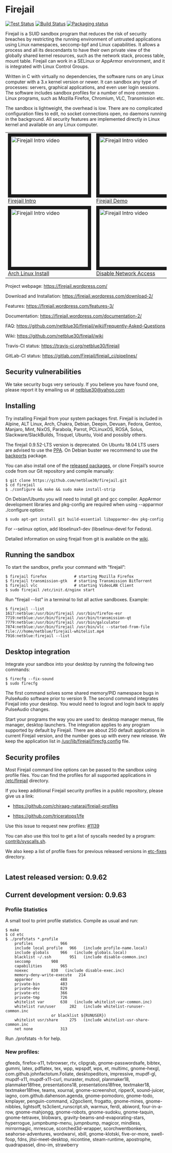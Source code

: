 # Firejail
[![Test Status](https://travis-ci.org/netblue30/firejail.svg?branch=master)](https://travis-ci.org/netblue30/firejail)
[![Build Status](https://gitlab.com/Firejail/firejail_ci/badges/master/pipeline.svg)](https://gitlab.com/Firejail/firejail_ci/pipelines/)
[![Packaging status](https://repology.org/badge/tiny-repos/firejail.svg)](https://repology.org/project/firejail/versions)

Firejail is a SUID sandbox program that reduces the risk of security breaches by restricting
the running environment of untrusted applications using Linux namespaces, seccomp-bpf
and Linux capabilities. It allows a process and all its descendants to have their own private
view of the globally shared kernel resources, such as the network stack, process table, mount table.
Firejail can work in a SELinux or AppArmor environment, and it is integrated with Linux Control Groups.

Written in C with virtually no dependencies, the software runs on any Linux computer with a 3.x kernel
version or newer. It can sandbox any type of processes: servers, graphical applications, and even
user login sessions. The software includes sandbox profiles for a number of more common Linux programs,
such as Mozilla Firefox, Chromium, VLC, Transmission etc.

The sandbox is lightweight, the overhead is low. There are no complicated configuration files to edit,
no socket connections open, no daemons running in the background. All security features are
implemented directly in Linux kernel and available on any Linux computer.

<table><tr>

<td>
<a href="http://www.youtube.com/watch?feature=player_embedded&v=7RMz7tePA98
" target="_blank"><img src="http://img.youtube.com/vi/7RMz7tePA98/0.jpg"
alt="Firejail Intro video" width="240" height="180" border="10" /><br/>Firejail Intro</a>
</td>

<td>
<a href="http://www.youtube.com/watch?feature=player_embedded&v=J1ZsXrpAgBU
" target="_blank"><img src="http://img.youtube.com/vi/J1ZsXrpAgBU/0.jpg"
alt="Firejail Intro video" width="240" height="180" border="10" /><br/>Firejail Demo</a>
</td>

<td>
<a href="http://www.youtube.com/watch?feature=player_embedded&v=EyEz65RYfw4
" target="_blank"><img src="http://img.youtube.com/vi/EyEz65RYfw4/0.jpg"
alt="Firejail Intro video" width="240" height="180" border="10" /><br/>Debian Install</a>
</td>


</tr><tr>
<td>
<a href="http://www.youtube.com/watch?feature=player_embedded&v=Uy2ZTHc4s0w
" target="_blank"><img src="http://img.youtube.com/vi/Uy2ZTHc4s0w/0.jpg"
alt="Firejail Intro video" width="240" height="180" border="10" /><br/>Arch Linux Install</a>

</td>
<td>
<a href="http://www.youtube.com/watch?feature=player_embedded&v=xuMxRx0zSfQ
" target="_blank"><img src="http://img.youtube.com/vi/xuMxRx0zSfQ/0.jpg"
alt="Firejail Intro video" width="240" height="180" border="10" /><br/>Disable Network Access</a>

</td>
</tr></table>

Project webpage: https://firejail.wordpress.com/

Download and Installation: https://firejail.wordpress.com/download-2/

Features: https://firejail.wordpress.com/features-3/

Documentation: https://firejail.wordpress.com/documentation-2/

FAQ: https://github.com/netblue30/firejail/wiki/Frequently-Asked-Questions

Wiki: https://github.com/netblue30/firejail/wiki

Travis-CI status: https://travis-ci.org/netblue30/firejail

GitLab-CI status: https://gitlab.com/Firejail/firejail_ci/pipelines/


## Security vulnerabilities

We take security bugs very seriously. If you believe you have found one, please report it by emailing us at netblue30@yahoo.com

## Installing

Try installing Firejail from your system packages first. Firejail is included in Alpine, ALT Linux, Arch, Chakra, Debian, Deepin, Devuan, Fedora, Gentoo, Manjaro, Mint, NixOS, Parabola, Parrot, PCLinuxOS, ROSA, Solus, Slackware/SlackBuilds, Trisquel, Ubuntu, Void and possibly others.

The firejail 0.9.52-LTS version is deprecated. On Ubuntu 18.04 LTS users are advised to use the [PPA](https://launchpad.net/~deki/+archive/ubuntu/firejail). On Debian buster we recommend to use the [backports](https://packages.debian.org/buster-backports/firejail) package.

You can also install one of the [released packages](http://sourceforge.net/projects/firejail/files/firejail), or clone Firejail’s source code from our Git repository and compile manually:

`````
$ git clone https://github.com/netblue30/firejail.git
$ cd firejail
$ ./configure && make && sudo make install-strip
`````
On Debian/Ubuntu you will need to install git and gcc compiler. AppArmor
development libraries and pkg-config are required when using --apparmor
./configure option:
`````
$ sudo apt-get install git build-essential libapparmor-dev pkg-config
`````
For --selinux option, add libselinux1-dev (libselinux-devel for Fedora).

Detailed information on using firejail from git is available on the [wiki](https://github.com/netblue30/firejail/wiki/Using-firejail-from-git).

## Running the sandbox

To start the sandbox, prefix your command with “firejail”:

`````
$ firejail firefox            # starting Mozilla Firefox
$ firejail transmission-gtk   # starting Transmission BitTorrent
$ firejail vlc                # starting VideoLAN Client
$ sudo firejail /etc/init.d/nginx start
`````
Run "firejail --list" in a terminal to list all active sandboxes. Example:
`````
$ firejail --list
1617:netblue:/usr/bin/firejail /usr/bin/firefox-esr
7719:netblue:/usr/bin/firejail /usr/bin/transmission-qt
7779:netblue:/usr/bin/firejail /usr/bin/galculator
7874:netblue:/usr/bin/firejail /usr/bin/vlc --started-from-file file:///home/netblue/firejail-whitelist.mp4
7916:netblue:firejail --list
`````

## Desktop integration

Integrate your sandbox into your desktop by running the following two commands:
`````
$ firecfg --fix-sound
$ sudo firecfg
`````

The first command solves some shared memory/PID namespace bugs in PulseAudio software prior to version 9.
The second command integrates Firejail into your desktop. You would need to logout and login back to apply
PulseAudio changes.

Start your programs the way you are used to: desktop manager menus, file manager, desktop launchers.
The integration applies to any program supported by default by Firejail. There are about 250 default applications
in current Firejail version, and the number goes up with every new release.
We keep the application list in [/usr/lib/firejail/firecfg.config](https://github.com/netblue30/firejail/blob/master/src/firecfg/firecfg.config) file.

## Security profiles

Most Firejail command line options can be passed to the sandbox using profile files.
You can find the profiles for all supported applications in [/etc/firejail](https://github.com/netblue30/firejail/tree/master/etc) directory.

If you keep additional Firejail security profiles in a public repository, please give us a link:

* https://github.com/chiraag-nataraj/firejail-profiles

* https://github.com/triceratops1/fe

Use this issue to request new profiles: [#1139](https://github.com/netblue30/firejail/issues/1139)

You can also use this tool to get a list of syscalls needed by a program: [contrib/syscalls.sh](contrib/syscalls.sh).

We also keep a list of profile fixes for previous released versions in [etc-fixes](https://github.com/netblue30/firejail/tree/master/etc-fixes) directory.
`````

`````
## Latest released version: 0.9.62

## Current development version: 0.9.63

### Profile Statistics

A small tool to print profile statistics. Compile as usual and run:
`````
$ make
$ cd etc
$ ./profstats *.profile
    profiles			966
    include local profile	966   (include profile-name.local)
    include globals		966   (include globals.local)
    blacklist ~/.ssh		951   (include disable-common.inc)
    seccomp			908
    capabilities		965
    noexec			830   (include disable-exec.inc)
    memory-deny-write-execute	214
    apparmor			488
    private-bin			483
    private-dev			829
    private-etc			366
    private-tmp			726
    whitelist var		638   (include whitelist-var-common.inc)
    whitelist run/user		282   (include whitelist-runuser-common.inc
					or blacklist ${RUNUSER})
    whitelist usr/share		275   (include whitelist-usr-share-common.inc
    net none			313
`````

Run ./profstats -h for help.

### New profiles:

gfeeds, firefox-x11, tvbrowser, rtv, clipgrab, gnome-passwordsafe, bibtex, gummi, latex, pdflatex, tex, wpp, wpspdf, wps, et,
multimc, gnome-hexgl, com.github.johnfactotum.Foliate, desktopeditors, impressive, mupdf-gl, mupdf-x11, mupdf-x11-curl,
muraster, mutool, planmaker18, planmaker18free, presentations18, presentations18free, textmaker18, textmaker18free, teams, xournal,
gnome-screenshot, ripperX, sound-juicer, iagno, com.github.dahenson.agenda, gnome-pomodoro, gnome-todo, kmplayer,
penguin-command, x2goclient, frogatto, gnome-mines, gnome-nibbles, lightsoff, ts3client_runscript.sh, warmux, ferdi, abiword,
four-in-a-row, gnome-mahjongg, gnome-robots, gnome-sudoku, gnome-taquin, gnome-tetravex, blobwars, gravity-beams-and-evaporating-stars,
hyperrogue, jumpnbump-menu, jumpnbump, magicor, mindless, mirrormagic, mrrescue, scorched3d-wrapper, scorchwentbonkers,
seahorse-adventures, wordwarvi, xbill, gnome-klotski, five-or-more, swell-foop, fdns, jitsi-meet-desktop, nicontine, steam-runtime, apostrophe, quadrapassel, dino-im, strawberry
